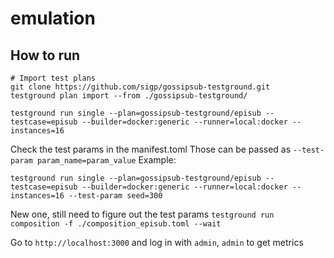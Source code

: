 # emulation

## How to run

```shell
# Import test plans
git clone https://github.com/sigp/gossipsub-testground.git
testground plan import --from ./gossipsub-testground/
```

`testground run single --plan=gossipsub-testground/episub --testcase=episub --builder=docker:generic --runner=local:docker --instances=16`

Check the test params in the manifest.toml Those can be passed as `--test-param param_name=param_value`
Example:

`testground run single --plan=gossipsub-testground/episub --testcase=episub --builder=docker:generic --runner=local:docker --instances=16 --test-param seed=300`

New one, still need to figure out the test params
`testground run composition -f ./composition_episub.toml --wait`

Go to `http://localhost:3000` and log in with `admin`, `admin` to get metrics

